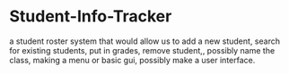 # Student-Info-Tracker
a student roster system that would allow us to add a new student, search for existing students, put in grades, remove student,, possibly name the class, making a menu or basic gui, possibly make a user interface. 
